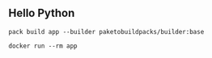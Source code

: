 ## Hello Python

```
pack build app --builder paketobuildpacks/builder:base
```

```
docker run --rm app
```

